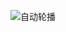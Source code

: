 ![自动轮播](https://raw.githubusercontent.com/peaceChierdo/demo/master/%E8%BD%AE%E6%92%AD/picForREADME/auto-carousel.gif)